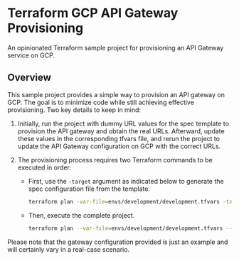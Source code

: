 # Terraform GCP API Gateway Provisioning

An opinionated Terraform sample project for provisioning an API Gateway service on GCP.

## Overview

This sample project provides a simple way to provision an API gateway on GCP. The goal is to minimize code while still achieving effective provisioning. Two key details to keep in mind:

1. Initially, run the project with dummy URL values for the spec template to provision the API gateway and obtain the real URLs. Afterward, update these values in the corresponding tfvars file, and rerun the project to update the API Gateway configuration on GCP with the correct URLs.

2. The provisioning process requires two Terraform commands to be executed in order:

    - First, use the `-target` argument as indicated below to generate the spec configuration file from the template.
      ```sh
      terraform plan -var-file=envs/development/development.tfvars -target=local_file.spec
      ```

    - Then, execute the complete project.
      ```sh
      terraform plan --var-file=envs/development/development.tfvars --out=plan.out
      ```

Please note that the gateway configuration provided is just an example and will certainly vary in a real-case scenario.
